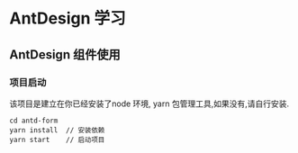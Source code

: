 # AntDesign 学习

## AntDesign 组件使用

### 项目启动

该项目是建立在你已经安装了node 环境, yarn 包管理工具,如果没有,请自行安装.

```
cd antd-form
yarn install  // 安装依赖
yarn start    // 启动项目
```
